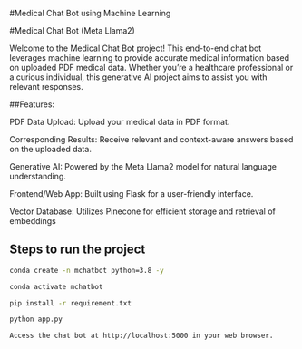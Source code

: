#Medical Chat Bot using Machine Learning

#Medical Chat Bot (Meta Llama2)

Welcome to the Medical Chat Bot project! This end-to-end chat bot leverages machine learning to provide accurate medical information based on uploaded PDF medical data. Whether you’re a healthcare professional or a curious individual, this generative AI project aims to assist you with relevant responses.

##Features:

PDF Data Upload: Upload your medical data in PDF format.

Corresponding Results: Receive relevant and context-aware answers based on the uploaded data.

Generative AI: Powered by the Meta Llama2 model for natural language understanding.

Frontend/Web App: Built using Flask for a user-friendly interface.

Vector Database: Utilizes Pinecone for efficient storage and retrieval of embeddings


## Steps to run the project
```bash
conda create -n mchatbot python=3.8 -y
```

```bash
conda activate mchatbot
```

```bash
pip install -r requirement.txt
```

```bash
python app.py
```
 ```Access the chat bot at http://localhost:5000 in your web browser.```